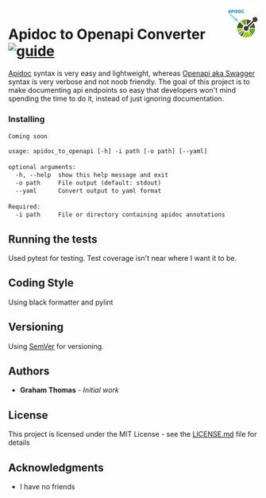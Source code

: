 <img src="docs/apidoc-to-openapi_logo.png" align="right" />

# Apidoc to Openapi Converter &nbsp; [![guide](https://img.shields.io/pypi/v/apidoc-to-openapi)](https://github.com/grahammthomas/apidoc_to_openapi)

[Apidoc](http://apidocjs.com/) syntax is very easy and lightweight, whereas [Openapi aka Swagger](https://swagger.io/docs/specification/about/) syntax is very verbose and not noob friendly. The goal of this project is to make documenting api endpoints so easy that developers won't mind spending the time to do it, instead of just ignoring documentation.

### Installing

```
Coming soon
```

```
usage: apidoc_to_openapi [-h] -i path [-o path] [--yaml]

optional arguments:
  -h, --help  show this help message and exit
  -o path     File output (default: stdout)
  --yaml      Convert output to yaml format

Required:
  -i path     File or directory containing apidoc annotations
```

## Running the tests

Used pytest for testing. Test coverage isn't near where I want it to be.

## Coding Style

Using black formatter and pylint

## Versioning

Using [SemVer](http://semver.org/) for versioning.

## Authors

- **Graham Thomas** - _Initial work_

## License

This project is licensed under the MIT License - see the [LICENSE.md](LICENSE.md) file for details

## Acknowledgments

- I have no friends
